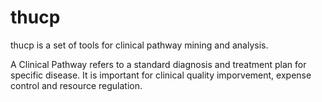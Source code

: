 # thucp
thucp is a set of tools for clinical pathway mining and analysis. 

A Clinical Pathway refers to a standard diagnosis and treatment plan for specific disease. It is important for clinical quality imporvement, expense control and resource regulation. 
